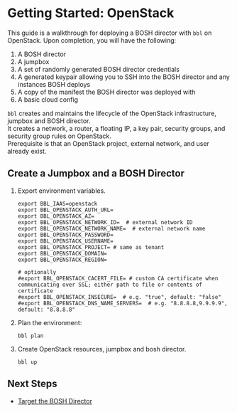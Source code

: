 # Getting Started: OpenStack

This guide is a walkthrough for deploying a BOSH director with `bbl`
on OpenStack. Upon completion, you will have the following:

1. A BOSH director
1. A jumpbox
1. A set of randomly generated BOSH director credentials
1. A generated keypair allowing you to SSH into the BOSH director and
any instances BOSH deploys
1. A copy of the manifest the BOSH director was deployed with
1. A basic cloud config

`bbl` creates and maintains the lifecycle of the OpenStack infrastructure, jumpbox and BOSH director.  
It creates a network, a router, a floating IP, a key pair, security groups, and
security group rules on OpenStack.  
Prerequisite is that an OpenStack project, external network, and user already
exist.

## Create a Jumpbox and a BOSH Director

1. Export environment variables.
    ```
    export BBL_IAAS=openstack
    export BBL_OPENSTACK_AUTH_URL=
    export BBL_OPENSTACK_AZ=
    export BBL_OPENSTACK_NETWORK_ID=  # external network ID
    export BBL_OPENSTACK_NETWORK_NAME=  # external network name
    export BBL_OPENSTACK_PASSWORD=
    export BBL_OPENSTACK_USERNAME=
    export BBL_OPENSTACK_PROJECT= # same as tenant
    export BBL_OPENSTACK_DOMAIN=
    export BBL_OPENSTACK_REGION=

    # optionally
    #export BBL_OPENSTACK_CACERT_FILE= # custom CA certificate when communicating over SSL; either path to file or contents of certificate
    #export BBL_OPENSTACK_INSECURE=  # e.g. "true", default: "false"
    #export BBL_OPENSTACK_DNS_NAME_SERVERS=  # e.g. "8.8.8.8,9.9.9.9", default: "8.8.8.8"
    ```
1. Plan the environment:
    ```
    bbl plan
    ```
1. Create OpenStack resources, jumpbox and bosh director.
    ```
    bbl up
    ```

## Next Steps

* [Target the BOSH Director](howto-target-bosh-director.md)
